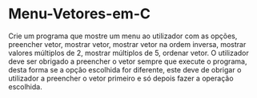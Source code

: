 # Menu-Vetores-em-C
Crie um programa que mostre um menu ao utilizador com as opções, preencher vetor, mostrar vetor, mostrar vetor na ordem inversa, mostrar valores múltiplos de 2, mostrar múltiplos de 5, ordenar vetor. O utilizador deve ser obrigado a preencher o vetor sempre que execute o programa, desta forma se a opção escolhida for diferente, este deve de obrigar o utilizador a preencher o vetor primeiro e só depois fazer a operação escolhida.
